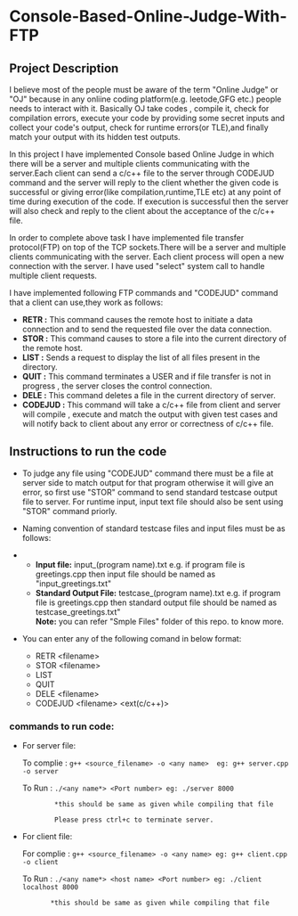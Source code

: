 # Console-Based-Online-Judge-With-FTP

## Project Description

I believe most of the people must be aware of the term "Online Judge" or "OJ" because in any onliine coding platform(e.g. leetode,GFG etc.) people needs to interact with it. Basically OJ take codes , compile it, check for compilation errors, execute your code by providing some secret inputs and collect your code's output, check for runtime errors(or TLE),and finally match your output with its hidden test outputs.

In this project I have implemented Console based Online Judge in which there will be a server and multiple clients communicating with the server.Each client can send a c/c++ file to the server through CODEJUD command and the server will reply to the client whether the given code is successful or giving error(like compilation,runtime,TLE etc) at any point of time during execution of the code. If execution is successful then the server will also check and reply to the client about the acceptance of the c/c++ file.

In order to complete above task I have implemented file transfer protocol(FTP) on top of the TCP sockets.There will be a server and multiple clients communicating with the server. Each client process will open a new connection with the server. I have used "select" system call to handle multiple client requests.  

I have implemented following FTP commands and "CODEJUD" command that a client can use,they work as follows:

- **RETR :**  This command causes the remote host to initiate a data connection and to send the requested file over the data connection.
- **STOR :** This command causes to store a file into the current directory of the remote host.
- **LIST :** Sends a request to display the list of all files present in the directory.
- **QUIT :** This command terminates a USER and if file transfer is not in progress , the server closes the control connection.
- **DELE :** This command deletes a file in the current directory of server.
- **CODEJUD :** This command will take a c/c++ file from client and server will compile , execute and match the output with given test cases and will notify back to client about any error or correctness of c/c++ file.

## Instructions to run the code

* To judge any file using "CODEJUD" command there must be a file at server side to match output for that program otherwise it will give an error, so first use "STOR" command to send standard testcase output file to server. For runtime input, input text file should also be sent using "STOR" command priorly.
* Naming convention of standard testcase files and input files must be as follows:
* 
  - **Input file:** input_(program name).txt e.g. if program file is greetings.cpp then input file should be named as "input_greetings.txt" 
  - **Standard Output File:** testcase_(program name).txt e.g. if program file is greetings.cpp then standard output file should be named as testcase_greetings.txt"   
  **Note:** you can refer "Smple Files" folder of this repo. to know more.
  
* You can enter any of the following comand in below format:
  - RETR \<filename>
  - STOR \<filename>
  - LIST
  - QUIT
  - DELE \<filename>
  - CODEJUD \<filename> <ext(c/c++)>

### commands to run code:

- For server file: 

  To complie : ``` g++ <source_filename> -o <any name> 
                eg: g++ server.cpp -o server ```
                
  To Run : ``` ./<any name*> <Port number>
              eg: ./server 8000 ```

              *this should be same as given while compiling that file

              Please press ctrl+c to terminate server.
  
 - For client file: 

    For  complie : ``` g++ <source_filename> -o <any name>
                    eg: g++ client.cpp -o client ```
                
    To Run : ``` ./<any name*> <host name> <Port number>
                eg: ./client localhost 8000 ```

              *this should be same as given while compiling that file




